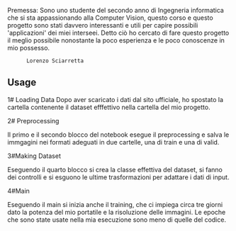 Premessa: Sono uno studente del secondo anno di Ingegneria informatica che si sta appassionando alla Computer Vision,
          questo corso e questo progetto sono stati davvero interessanti e utili per capire possibili 'applicazioni' dei miei interseei.
          Detto ciò ho cercato di fare questo progetto il meglio possibile nonostante la poco esperienza e le poco conoscenze in mio possesso.
          
          Lorenzo Sciarretta



## Usage

1# Loading Data
   Dopo aver scaricato i dati dal sito ufficiale, ho spostato la cartella contenente il dataset efffettivo nella cartella del mio progetto.

2# Preprocessing

  Il primo e il secondo blocco del notebook esegue il preprocessing e salva le immgagini nei formati adeguati in due cartelle, una di train e una di valid.

3#Making Dataset
  
  Eseguendo il quarto blocco si crea la classe effettiva del dataset, si fanno dei controlli e si esguono le ultime trasformazioni per adattare i dati di input.

4#Main
  
  Eseguendo il main si inizia anche il training, che ci impiega circa tre giorni dato la potenza del mio portatile e la risoluzione delle immagini.
  Le epoche che sono state usate nella mia esecuzione sono meno di quelle del codice.
